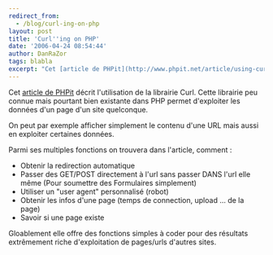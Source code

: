 ```yaml
---
redirect_from:
  - /blog/curl-ing-on-php
layout: post
title: 'Curl''ing on PHP'
date: '2006-04-24 08:54:44'
author: DanRaZor
tags: blabla
excerpt: "Cet [article de PHPit](http://www.phpit.net/article/using-curl-php/) décrit l'utilisation de la librairie Curl.     \nCette librairie peu connue mais pourtant bien existante dans PHP permet d'exploiter les données d'un page d'un site quelconque.  \n  \nOn peut par exemple afficher simplement le contenu d'une URL mais aussi en exploiter certaines      …"
---
```


Cet [article de PHPit](http://www.phpit.net/article/using-curl-php/) décrit l'utilisation de la librairie Curl.
Cette librairie peu connue mais pourtant bien existante dans PHP permet d'exploiter les données d'un page d'un site quelconque.

On peut par exemple afficher simplement le contenu d'une URL mais aussi en exploiter certaines données.

Parmi ses multiples fonctions on trouvera dans l'article, comment :

* Obtenir la redirection automatique
* Passer des GET/POST directement à l'url sans passer DANS l'url elle même (Pour soumettre des Formulaires simplement)
* Utiliser un &quot;user agent&quot; personnalisé (robot)
* Obtenir les infos d'une page (temps de connection, upload ... de la page)
* Savoir si une page existe

Gloablement elle offre des fonctions simples à coder pour des résultats extrêmement riche d'exploitation de pages/urls d'autres sites.
